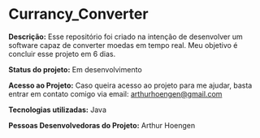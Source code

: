 # Currancy_Converter

**Descrição:** Esse repositório foi criado na intenção de desenvolver um software capaz de converter moedas em tempo real. Meu objetivo é concluir esse projeto em 6 dias.

**Status do projeto:** Em desenvolvimento

**Acesso ao Projeto:** Caso queira acesso ao projeto para me ajudar, basta entrar em contato comigo via email: arthurhoengen@gmail.com

**Tecnologias utilizadas:** Java

**Pessoas Desenvolvedoras do Projeto:** Arthur Hoengen
